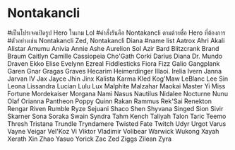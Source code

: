 # Nontakancli
#เป็นโปรเจคเปิดรูป Hero ในเกม Lol
#คำสั่งรันคือ Nontakancli ตามด้วยชื่อ Hero ที่ต้องการ
#ตัวอย่างเช่น Nontakancli Zed, Nontakancli Diana
#name list
Aatrox
Ahri
Akali
Alistar
Amumu
Anivia
Annie
Ashe
Aurelion Sol
Azir
Bard
Blitzcrank
Brand
Braum
Caitlyn
Camille
Cassiopeia
Cho'Gath
Corki
Darius
Diana
Dr. Mundo
Draven
Ekko
Elise
Evelynn
Ezreal
Fiddlesticks
Fiora
Fizz
Galio
Gangplank
Garen
Gnar
Gragas
Graves
Hecarim
Heimerdinger
Illaoi.
Irelia
Ivern
Janna
Jarvan IV
Jax
Jayce
Jhin
Jinx
Kalista
Karma
Kled
Kog'Maw
LeBlanc
Lee Sin
Leona
Lissandra
Lucian
Lulu
Lux
Malphite
Malzahar
Maokai
Master Yi
Miss Fortune
Mordekaiser
Morgana
Nami
Nasus
Nautilus
Nidalee
Nocturne
Nunu
Olaf
Orianna
Pantheon
Poppy
Quinn
Rakan
Rammus
Rek'Sai
Renekton
Rengar
Riven
Rumble
Ryze
Sejuani
Shaco
Shen
Shyvana
Singed
Sion
Sivir
Skarner
Sona
Soraka
Swain
Syndra
Tahm Kench
Taliyah
Talon
Taric
Teemo
Thresh
Tristana
Trundle
Tryndamere
Twisted Fate
Twitch
Udyr
Urgot
Varus
Vayne
Veigar
Vel'Koz
Vi
Viktor
Vladimir
Volibear
Warwick
Wukong
Xayah
Xerath
Xin Zhao
Yasuo
Yorick
Zac
Zed
Ziggs
Zilean
Zyra

